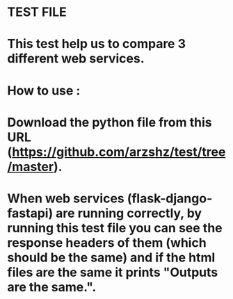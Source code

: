 # TEST FILE
# This test help us to compare 3 different web services.
# How to use :
# Download the python file from this URL (https://github.com/arzshz/test/tree/master).
# When web services (flask-django-fastapi) are running correctly, by running this test file you can see the response headers of them (which should be the same) and if the html files are the same it prints "Outputs are the same.".
